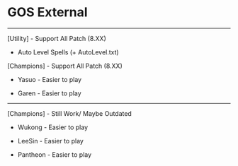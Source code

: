# GOS External
_______________________________________________________________
[Utility] - Support All Patch (8.XX)

* Auto Level Spells (+ AutoLevel.txt)

[Champions] - Support All Patch (8.XX)

* Yasuo - Easier to play

* Garen - Easier to play

_______________________________________________________________
[Champions] - Still Work/ Maybe Outdated

* Wukong - Easier to play 

* LeeSin - Easier to play

* Pantheon - Easier to play
